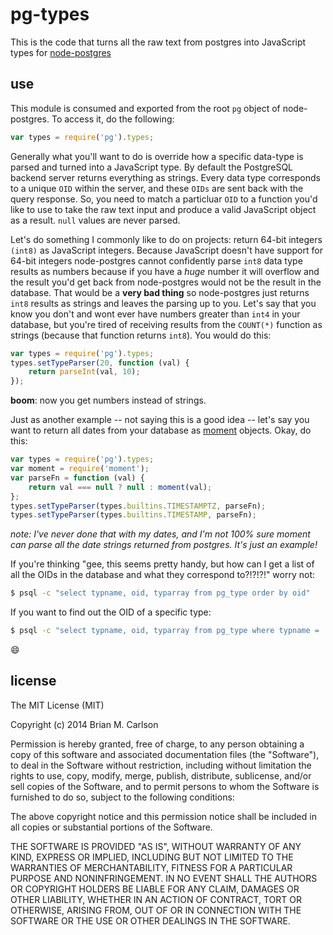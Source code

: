 # pg-types

This is the code that turns all the raw text from postgres into JavaScript types for [node-postgres](https://github.com/brianc/node-postgres.git)

## use

This module is consumed and exported from the root `pg` object of node-postgres. To access it, do the following:

```js
var types = require('pg').types;
```

Generally what you'll want to do is override how a specific data-type is parsed and turned into a JavaScript type. By default the PostgreSQL backend server returns everything as strings. Every data type corresponds to a unique `OID` within the server, and these `OIDs` are sent back with the query response. So, you need to match a particluar `OID` to a function you'd like to use to take the raw text input and produce a valid JavaScript object as a result. `null` values are never parsed.

Let's do something I commonly like to do on projects: return 64-bit integers `(int8)` as JavaScript integers. Because JavaScript doesn't have support for 64-bit integers node-postgres cannot confidently parse `int8` data type results as numbers because if you have a _huge_ number it will overflow and the result you'd get back from node-postgres would not be the result in the database. That would be a **very bad thing** so node-postgres just returns `int8` results as strings and leaves the parsing up to you. Let's say that you know you don't and wont ever have numbers greater than `int4` in your database, but you're tired of receiving results from the `COUNT(*)` function as strings (because that function returns `int8`). You would do this:

```js
var types = require('pg').types;
types.setTypeParser(20, function (val) {
    return parseInt(val, 10);
});
```

**boom**: now you get numbers instead of strings.

Just as another example -- not saying this is a good idea -- let's say you want to return all dates from your database as [moment](http://momentjs.com/docs/) objects. Okay, do this:

```js
var types = require('pg').types;
var moment = require('moment');
var parseFn = function (val) {
    return val === null ? null : moment(val);
};
types.setTypeParser(types.builtins.TIMESTAMPTZ, parseFn);
types.setTypeParser(types.builtins.TIMESTAMP, parseFn);
```

_note: I've never done that with my dates, and I'm not 100% sure moment can parse all the date strings returned from postgres. It's just an example!_

If you're thinking "gee, this seems pretty handy, but how can I get a list of all the OIDs in the database and what they correspond to?!?!?!" worry not:

```bash
$ psql -c "select typname, oid, typarray from pg_type order by oid"
```

If you want to find out the OID of a specific type:

```bash
$ psql -c "select typname, oid, typarray from pg_type where typname = 'daterange' order by oid"
```

:smile:

## license

The MIT License (MIT)

Copyright (c) 2014 Brian M. Carlson

Permission is hereby granted, free of charge, to any person obtaining a copy
of this software and associated documentation files (the "Software"), to deal
in the Software without restriction, including without limitation the rights
to use, copy, modify, merge, publish, distribute, sublicense, and/or sell
copies of the Software, and to permit persons to whom the Software is
furnished to do so, subject to the following conditions:

The above copyright notice and this permission notice shall be included in
all copies or substantial portions of the Software.

THE SOFTWARE IS PROVIDED "AS IS", WITHOUT WARRANTY OF ANY KIND, EXPRESS OR
IMPLIED, INCLUDING BUT NOT LIMITED TO THE WARRANTIES OF MERCHANTABILITY,
FITNESS FOR A PARTICULAR PURPOSE AND NONINFRINGEMENT. IN NO EVENT SHALL THE
AUTHORS OR COPYRIGHT HOLDERS BE LIABLE FOR ANY CLAIM, DAMAGES OR OTHER
LIABILITY, WHETHER IN AN ACTION OF CONTRACT, TORT OR OTHERWISE, ARISING FROM,
OUT OF OR IN CONNECTION WITH THE SOFTWARE OR THE USE OR OTHER DEALINGS IN
THE SOFTWARE.
